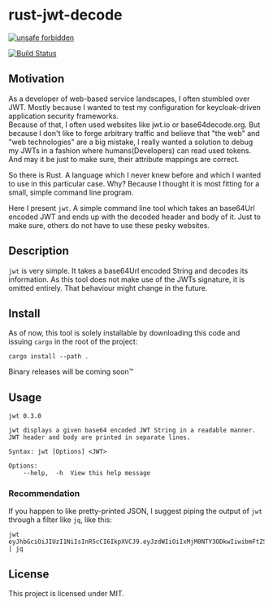 # rust-jwt-decode

[![unsafe forbidden](https://img.shields.io/badge/unsafe-forbidden-success.svg)](https://github.com/rust-secure-code/safety-dance/)

[![Build Status](https://github.com/Lazalatin/rust-jwt-decode/workflows/Rust%20Example/badge.svg)](https://github.com/Lazalatin/rust-jwt-decode/actions)

## Motivation

As a developer of web-based service landscapes, I often stumbled over JWT. Mostly because I wanted to test my configuration for keycloak-driven application security frameworks.  
Because of that, I often used websites like jwt.io or base64decode.org. But because I don't like to forge arbitrary traffic and believe that "the web" and "web technologies" are a big mistake, I really wanted a solution to debug my JWTs in a fashion where humans(Developers) can read used tokens.
And may it be just to make sure, their attribute mappings are correct.

So there is Rust. A language which I never knew before and which I wanted to use in this particular case.
Why? Because I thought it is most fitting for a small, simple command line program.

Here I present `jwt`. A simple command line tool which takes an base64Url encoded JWT and ends up with the decoded header and body of it.
Just to make sure, others do not have to use these pesky websites.

## Description

`jwt` is very simple. It takes a base64Url encoded String and decodes its information.
As this tool does not make use of the JWTs signature, it is omitted entirely. That behaviour might change in the future.

## Install

As of now, this tool is solely installable by downloading this code and issuing `cargo` in the root of the project:

```
cargo install --path .
```

Binary releases will be coming soon™

## Usage

```
jwt 0.3.0

jwt displays a given base64 encoded JWT String in a readable manner.
JWT header and body are printed in separate lines.

Syntax: jwt [Options] <JWT>

Options:
	--help,  -h	 View this help message
```

### Recommendation

If you happen to like pretty-printed JSON, I suggest piping the output of `jwt` through a filter like `jq`, like this:

```
jwt eyJhbGciOiJIUzI1NiIsInR5cCI6IkpXVCJ9.eyJzdWIiOiIxMjM0NTY3ODkwIiwibmFtZSI6IkpvaG4gRG9lIiwiaWF0IjoxNTE2MjM5MDIyfQ.SflKxwRJSMeKKF2QT4fwpMeJf36POk6yJV_adQssw5c | jq
```

## License

This project is licensed under MIT.
